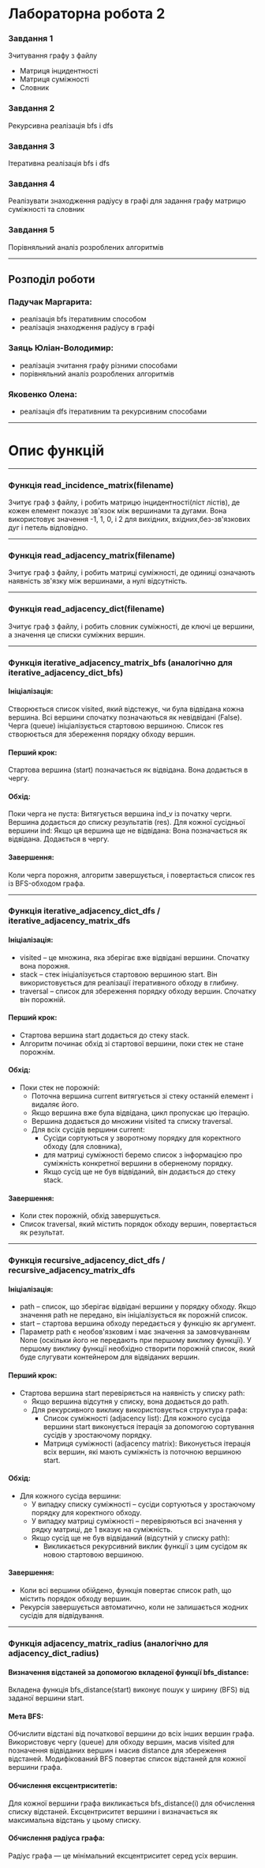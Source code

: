# Лабораторна робота 2


### Завдання 1
Зчитування графу з файлу
- Матриця інцидентності
- Матриця суміжності
- Словник


### Завдання 2
Рекурсивна реалізація bfs і dfs


### Завдання 3 
Ітеративна реалізація bfs і dfs


### Завдання 4
Реалізувати знаходження радіусу в графі для задання графу матрицю суміжності та словник


### Завдання 5
Порівняльний аналіз розроблених алгоритмів


---
## Розподіл роботи

### Падучак Маргарита:
- реалізація bfs ітеративним способом
- реалізація знаходження радіусу в графі

### Заяць Юліан-Володимир:
- реалізація зчитання графу різними способами
- порівняльний аналіз розроблених алгоритмів

### Яковенко Олена:
- реалізація dfs ітеративним та рекурсивним способами

---
# Опис функцій
---
### Функція read_incidence_matrix(filename)
Зчитує граф з файлу, і робить матрицю інцидентності(ліст лістів), де кожен елемент показує зв'язок між вершинами та дугами. Вона використовує значення -1, 1, 0, і 2 для вихідних, вхідних,без-зв'язкових дуг і петель відповідно.

---
### Функція read_adjacency_matrix(filename)
Зчитує граф з файлу, і робить матриці суміжності, де одиниці означають наявність зв'язку між вершинами, а нулі відсутність.

---
### Функція read_adjacency_dict(filename)
Зчитує граф з файлу, і робить словник суміжності, де ключі це вершини, а значення це списки суміжних вершин.

---
### Функція iterative_adjacency_matrix_bfs (аналогічно для iterative_adjacency_dict_bfs)
#### Ініціалізація:
  Створюється список visited, який відстежує, чи була відвідана кожна вершина. Всі вершини спочатку позначаються як невідвідані (False).
  Черга (queue) ініціалізується стартовою вершиною.
  Список res створюється для збереження порядку обходу вершин.
#### Перший крок:
  Стартова вершина (start) позначається як відвідана.
  Вона додається в чергу.
#### Обхід:
  Поки черга не пуста:
    Витягується вершина ind_v із початку черги.
    Вершина додається до списку результатів (res).
    Для кожної сусідньої вершини ind:
      Якщо ця вершина ще не відвідана:
        Вона позначається як відвідана.
        Додається в чергу.
#### Завершення:
  Коли черга порожня, алгоритм завершується, і повертається список res із BFS-обходом графа.

---
### Функція iterative_adjacency_dict_dfs / iterative_adjacency_matrix_dfs
#### Ініціалізація:
  - visited – це множина, яка зберігає вже відвідані вершини. Спочатку вона порожня.
  - stack – стек ініціалізується стартовою вершиною start. Він використовується для реалізації ітеративного обходу в глибину.
  - traversal – список для збереження порядку обходу вершин. Спочатку він порожній.
#### Перший крок:
  - Стартова вершина start додається до стеку stack.
  - Алгоритм починає обхід зі стартової вершини, поки стек не стане порожнім.
#### Обхід:
  - Поки стек не порожній:
    - Поточна вершина current витягується зі стеку останній елемент і видаляє його.
    - Якщо вершина вже була відвідана, цикл пропускає цю ітерацію.
    - Вершина додається до множини visited та списку traversal.
    - Для всіх сусідів вершини current:
      - Сусіди сортуються у зворотному порядку для коректного обходу (для словника), 
      - для матриці суміжності беремо список з інформацією про суміжність конкретної вершини в оберненому порядку.
      - Якщо сусід ще не був відвіданий, він додається до стеку stack.
#### Завершення:
  - Коли стек порожній, обхід завершується.
  - Список traversal, який містить порядок обходу вершин, повертається як результат.

---
### Функція recursive_adjacency_dict_dfs / recursive_adjacency_matrix_dfs
#### Ініціалізація:
  - path – список, що зберігає відвідані вершини у порядку обходу. Якщо значення path не передано, він ініціалізується як порожній список.
  - start – стартова вершина обходу передається у функцію як аргумент.
  - Параметр path є необов'язковим і має значення за замовчуванням None (оскільки його не передають при першому виклику функції).
  У першому виклику функції необхідно створити порожній список, який буде слугувати контейнером для відвіданих вершин.
#### Перший крок:
  - Стартова вершина start перевіряється на наявність у списку path:
    - Якщо вершина відсутня у списку, вона додається до path.
    - Для рекурсивного виклику використовується структура графа:
      - Список суміжності (adjacency list): Для кожного сусіда вершини start виконується ітерація за допомогою сортування сусідів у зростаючому порядку.
      - Матриця суміжності (adjacency matrix): Виконується ітерація всіх вершин, які мають суміжність із поточною вершиною start.
#### Обхід:
  - Для кожного сусіда вершини:
    - У випадку списку суміжності – сусіди сортуються у зростаючому порядку для коректного обходу.
    - У випадку матриці суміжності – перевіряються всі значення у рядку матриці, де 1 вказує на суміжність.
    - Якщо сусід ще не був відвіданий (відсутній у списку path):
      - Викликається рекурсивний виклик функції з цим сусідом як новою стартовою вершиною.
#### Завершення:
  - Коли всі вершини обійдено, функція повертає список path, що містить порядок обходу вершин.
  - Рекурсія завершується автоматично, коли не залишається жодних сусідів для відвідування.

---
### Функція adjacency_matrix_radius (аналогічно для adjacency_dict_radius)
#### Визначення відстаней за допомогою вкладеної функції bfs_distance:
  Вкладена функція bfs_distance(start) виконує пошук у ширину (BFS) від заданої вершини start.
#### Мета BFS:
  Обчислити відстані від початкової вершини до всіх інших вершин графа.
  Використовує чергу (queue) для обходу вершин, масив visited для позначення відвіданих вершин і масив distance для збереження відстаней.
  Модифікований BFS повертає список відстаней для кожної вершини графа.
#### Обчислення ексцентриситетів:
  Для кожної вершини графа викликається bfs_distance(i) для обчислення списку відстаней.
  Ексцентриситет вершини i визначається як максимальна відстань у цьому списку.
#### Обчислення радіуса графа:
  Радіус графа — це мінімальний ексцентриситет серед усіх вершин.

